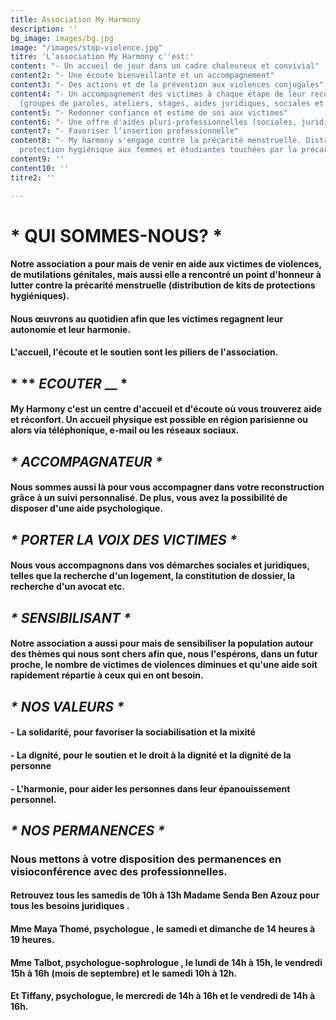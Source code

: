 ```yaml
---
title: Association My Harmony
description: ''
bg_image: images/bg.jpg
image: "/images/stop-violence.jpg"
titre: 'L’association My Harmony c''est:'
content: "- Un accueil de jour dans un cadre chaleureux et convivial"
content2: "- Une écoute bienveillante et un accompagnement"
content3: "- Des actions et de la prévention aux violences conjugales"
content4: "- Un accompagnement des victimes à chaque étape de leur reconstruction
  (groupes de paroles, ateliers, stages, aides juridiques, sociales et psychologique)"
content5: "- Redonner confiance et estime de soi aux victimes"
content6: "- Une offre d'aides pluri-professionnelles (sociales, juridiques, psychologiques)"
content7: "- Favoriser l’insertion professionnelle"
content8: "- My harmony s'engage contre la précarité menstruelle. Distribution de
  protection hygiénique aux femmes et étudiantes touchées par la précarité."
content9: ''
content10: ''
titre2: ''

---
```

# __* QUI SOMMES-NOUS? *__

#### Notre association a pour mais de venir en aide aux victimes de violences, de mutilations génitales, mais aussi elle a rencontré un point d'honneur à lutter contre la précarité menstruelle (distribution de kits de protections hygiéniques).

#### Nous œuvrons au quotidien afin que les victimes regagnent leur autonomie et leur harmonie.

#### L'accueil, l'écoute et le soutien sont les piliers de l'association.

## * ** _ECOUTER_ __ *

#### My Harmony c'est un centre d'accueil et d'écoute où vous trouverez aide et réconfort. Un accueil physique est possible en région parisienne ou alors via téléphonique, e-mail ou les réseaux sociaux.

## ___* ACCOMPAGNATEUR *___

#### Nous sommes aussi là pour vous accompagner dans votre reconstruction grâce à un suivi personnalisé. De plus, vous avez la possibilité de disposer d'une aide psychologique.

## ___* PORTER LA VOIX DES VICTIMES *___

#### Nous vous accompagnons dans vos démarches sociales et juridiques, telles que la recherche d'un logement, la constitution de dossier, la recherche d'un avocat etc.

## ___* SENSIBILISANT *___

#### Notre association a aussi pour mais de sensibiliser la population autour des thèmes qui nous sont chers afin que, nous l'espérons, dans un futur proche, le nombre de victimes de violences diminues et qu'une aide soit rapidement répartie à ceux qui en ont besoin.

## ___* NOS VALEURS *___

#### - **La solidarité,** pour favoriser la sociabilisation et la mixité

#### - **La dignité,** pour le soutien et le droit à la dignité et la dignité de la personne

#### - **L'harmonie,** pour aider les personnes dans leur épanouissement personnel.

## ___* NOS PERMANENCES *___

### Nous mettons à votre disposition des permanences en visioconférence avec des professionnelles.

#### Retrouvez tous les samedis de 10h à 13h **Madame Senda Ben Azouz** pour tous les **besoins juridiques** .

#### **Mme Maya Thomé, psychologue** , le samedi et dimanche de 14 heures à 19 heures.

#### **Mme Talbot, psychologue-sophrologue** , le lundi de 14h à 15h, le vendredi 15h à 16h (mois de septembre) et le samedi 10h à 12h.

#### Et Tiffany, psychologue, le mercredi de 14h à 16h et le vendredi de 14h à 16h.